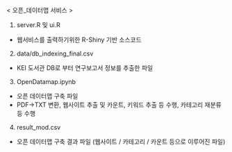 < 오픈_데이터맵 서비스 >

1. server.R 및 ui.R
- 웹서비스를 출력하기위한 R-Shiny 기반 소스코드

2. data/db_indexing_final.csv
- KEI 도서관 DB로 부터 연구보고서 정보를 추출한 파일

3. OpenDatamap.ipynb
- 오픈 데이터맵 구축 파일
- PDF->TXT 변환, 웹사이트 추출 및 카운트, 키워드 추출 등 수행, 카테고리 재분류 등 수행

4. result_mod.csv
- 오픈 데이터맵 구축 결과 파일 (웹사이트 / 카테고리 / 카운트 등으로 이루어진 파일)

